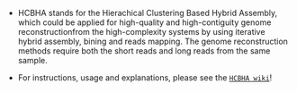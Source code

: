   * HCBHA stands for the Hierachical Clustering Based Hybrid Assembly, which could be applied for high-quality and high-contiguity genome reconstructionfrom the high-complexity systems by using iterative hybrid assembly, bining and reads mapping. The genome reconstruction methods require both the short reads and long reads from the same sample.

  * For instructions, usage and explanations, please see the [`HCBHA wiki`](https://github.com/Hydro3639/HCBHA-STAS/blob/master/HCBHA%20wiki.md "HCBHA wiki")!
